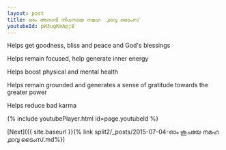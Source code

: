 ```yaml
---
layout: post
title: ഓം അനാദി നിധനായ നമഹ  ൧൦൮ ടൈംസ്
youtubeId: pW3ugKmApj8
---
```

 
 
Helps get goodness, bliss and peace and God's blessings
 
Helps remain focused, help generate inner energy 
 
Helps boost physical and mental health 
 
Helps remain grounded and generates a sense of gratitude towards the greater power 
 
Helps reduce bad karma
 
 
 
 


{% include youtubePlayer.html id=page.youtubeId %}
 
[Next]({{ site.baseurl }}{% link  split2/_posts/2015-07-04-ഓം ശുചയേ നമഹ ൧൦൮ ടൈംസ്.md%})
 
